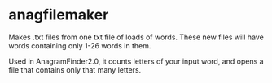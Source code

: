 # anagfilemaker
Makes .txt files from one txt file of loads of words. These new files will have words containing only 1-26 words in them.

Used in AnagramFinder2.0, it counts letters of your input word, and opens a file that contains only that many letters.

